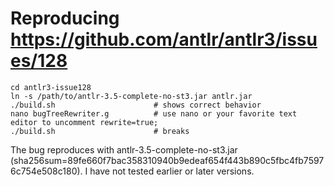 
Reproducing https://github.com/antlr/antlr3/issues/128
======================================================

    cd antlr3-issue128
    ln -s /path/to/antlr-3.5-complete-no-st3.jar antlr.jar
    ./build.sh                      # shows correct behavior
    nano bugTreeRewriter.g          # use nano or your favorite text editor to uncomment rewrite=true;
    ./build.sh                      # breaks

The bug reproduces with antlr-3.5-complete-no-st3.jar (sha256sum=89fe660f7bac358310940b9edeaf654f443b890c5fbc4fb75976c754e508c180).  I have not tested earlier or later versions.

